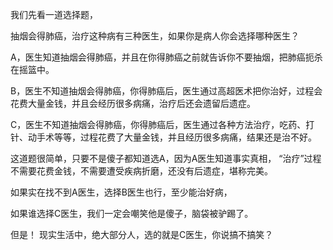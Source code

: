 我们先看一道选择题，

抽烟会得肺癌，治疗这种病有三种医生，如果你是病人你会选择哪种医生？

A，医生知道抽烟会得肺癌，并且在你得肺癌之前就告诉你不要抽烟，把肺癌扼杀在摇篮中。

B，医生不知道抽烟会得肺癌，你得肺癌后，医生通过高超医术把你治好，过程会花费大量金钱，并且会经历很多病痛，治疗后还会遗留后遗症。

C，医生不知道抽烟会得肺癌，你得肺癌后，医生通过各种方法治疗，吃药、打针、动手术等等，过程花费了大量金钱，并且经历很多病痛，结果还是治不好。


这道题很简单，只要不是傻子都知道选A，因为A医生知道事实真相，
“治疗”过程不需要花费金钱，不需要遭受疾病折磨，还没有后遗症，堪称完美。

如果实在找不到A医生，选择B医生也行，至少能治好病，

如果谁选择C医生，我们一定会嘲笑他是傻子，脑袋被驴踢了。

但是！
现实生活中，绝大部分人，选的就是C医生，你说搞不搞笑？


